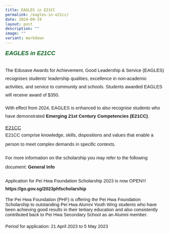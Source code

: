 ```yaml
---
title: EAGLES in E21CC
permalink: /eagles-in-e21cc/
date: 2024-09-19
layout: post
description: ""
image: ""
variant: markdown
---
```

<h5 style="font-weight: 700;color:#0B6623;font-size:18px;margin-top:15px; font-family:sans-serif;text-align:left;" class="header">EAGLES in E21CC</h5>

<p style="font-size:14.5px; line-height:1.8;margin-top:0px;font-family:sans-serif;">The Edusave Awards for Achievement, Good Leadership &amp; Service (EAGLES) recognises students' leadership qualities, excellence in non-academic activities, and service to community and schools. Students awarded EAGLES will receive award of $350.</p>

<p style="font-size:14.5px; line-height:1.8;margin-top:0px;font-family:sans-serif;">With effect from 2024, EAGLES is enhanced to also recognise students who have demonstrated <strong style="font-family:sans-serif;">Emerging 21st Century Competencies (E21CC)</strong>.</p>

<p style="margin-top:15px;font-size:15.5px;margin-bottom:0;"><u style="font-family:sans-serif;">E21CC</u></p>

<p style="font-size:14.5px; line-height:2;margin-top:0px;font-family:sans-serif;">E21CC comprise knowledge, skills, dispositions and values that enable a person to meet complex demands in specific contexts.</p>



<p style="font-size:14.5px; line-height:2;margin-top:0px;font-family:sans-serif;">For more information on the scholarship you may refer to the following document: <a href="https://drive.google.com/file/d/13SOXVclgpMKWnKHTQpYtIUPvLRKINYRP/view?usp=share_link" style="font-size:14.5px; line-height:1.5;font-family:sans-serif;font-weight:bold;text-decoration: none;">General Info</a></p>

<p style="font-size:14.5px; line-height:2;margin-top:0px;font-family:sans-serif;">Application for Pei Hwa Foundation Scholarship 2023 is now OPEN!!!<br><a href="https://go.gov.sg/2023phfscholarship" style="font-size:14.5px; line-height:1.5;font-family:sans-serif;font-weight:bold;text-decoration: none;">https://go.gov.sg/2023phfscholarship</a></p>

<p style="font-size:14.5px; line-height::2;margin-top:0px;font-family:sans-serif;">The Pei Hwa Foundation (PHF) is offering the Pei Hwa Foundation Scholarship to outstanding Pei Hwa Alumni Youth Wing students who have been achieving good results in their tertiary education and also consistently contributed back to Pei Hwa Secondary School as an Alumni member.</p>

<p style="font-size:14.5px; line-height:2;margin-top:0px;font-family:sans-serif;">Period for application: 21 April 2023 to 5 May 2023</p>